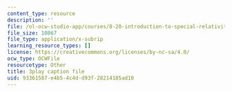 ```yaml
---
content_type: resource
description: ''
file: /ol-ocw-studio-app/courses/8-20-introduction-to-special-relativity-january-iap-2021/93361587e4b54c4dd93f28214185ad10_v5jffYzm5pg.srt
file_size: 10867
file_type: application/x-subrip
learning_resource_types: []
license: https://creativecommons.org/licenses/by-nc-sa/4.0/
ocw_type: OCWFile
resourcetype: Other
title: 3play caption file
uid: 93361587-e4b5-4c4d-d93f-28214185ad10
---
```

